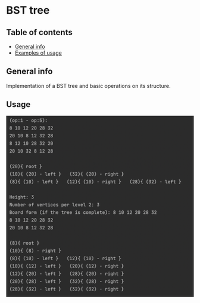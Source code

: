 # BST tree
## Table of contents
* [General info](#general-info)
* [Examples of usage](#usage)

## General info
Implementation of a BST tree and basic operations on its structure.
	
## Usage
![example1](./images/img1.png)
